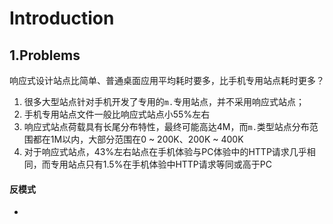 # Introduction

## 1.Problems

响应式设计站点比简单、普通桌面应用平均耗时要多，比手机专用站点耗时更多？

1. 很多大型站点针对手机开发了专用的`m.`专用站点，并不采用响应式站点；
2. 手机专用站点文件一般比响应式站点小55%左右
3. 响应式站点荷载具有长尾分布特性，最终可能高达4M，而`m.`类型站点分布范围都在1M以内，大部分范围在0 ~ 200K、200K ~ 400K
4. 对于响应式站点，43%左右站点在手机体验与PC体验中的HTTP请求几乎相同，而专用站点只有1.5%在手机体验中HTTP请求等同或高于PC

#### **反模式**

* 


